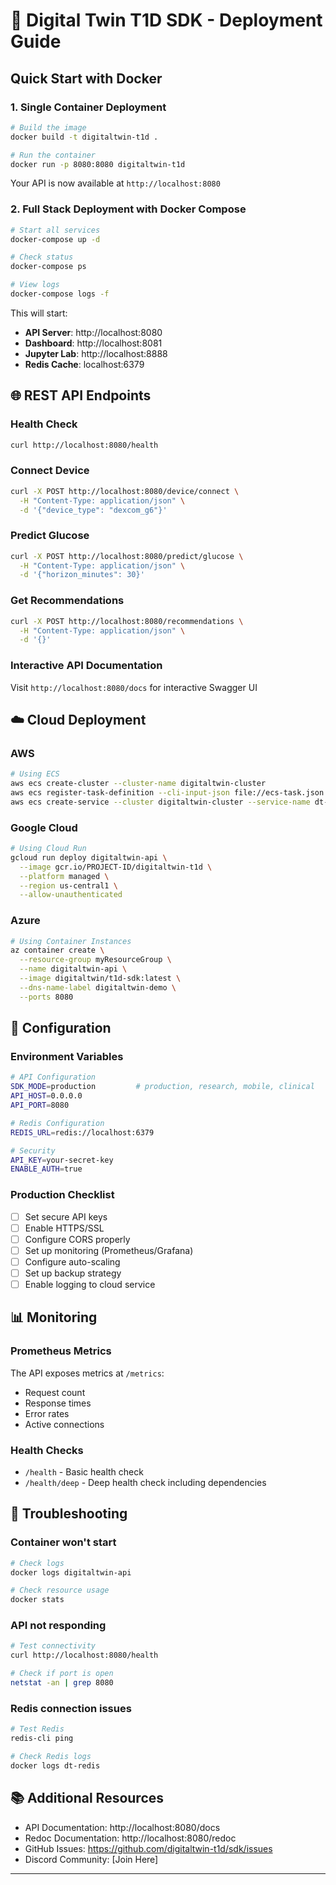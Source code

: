 # 🚀 Digital Twin T1D SDK - Deployment Guide

## Quick Start with Docker

### 1. Single Container Deployment

```bash
# Build the image
docker build -t digitaltwin-t1d .

# Run the container
docker run -p 8080:8080 digitaltwin-t1d
```

Your API is now available at `http://localhost:8080`

### 2. Full Stack Deployment with Docker Compose

```bash
# Start all services
docker-compose up -d

# Check status
docker-compose ps

# View logs
docker-compose logs -f
```

This will start:
- **API Server**: http://localhost:8080
- **Dashboard**: http://localhost:8081
- **Jupyter Lab**: http://localhost:8888
- **Redis Cache**: localhost:6379

## 🌐 REST API Endpoints

### Health Check
```bash
curl http://localhost:8080/health
```

### Connect Device
```bash
curl -X POST http://localhost:8080/device/connect \
  -H "Content-Type: application/json" \
  -d '{"device_type": "dexcom_g6"}'
```

### Predict Glucose
```bash
curl -X POST http://localhost:8080/predict/glucose \
  -H "Content-Type: application/json" \
  -d '{"horizon_minutes": 30}'
```

### Get Recommendations
```bash
curl -X POST http://localhost:8080/recommendations \
  -H "Content-Type: application/json" \
  -d '{}'
```

### Interactive API Documentation
Visit `http://localhost:8080/docs` for interactive Swagger UI

## ☁️ Cloud Deployment

### AWS
```bash
# Using ECS
aws ecs create-cluster --cluster-name digitaltwin-cluster
aws ecs register-task-definition --cli-input-json file://ecs-task.json
aws ecs create-service --cluster digitaltwin-cluster --service-name dt-api --task-definition digitaltwin-t1d:1
```

### Google Cloud
```bash
# Using Cloud Run
gcloud run deploy digitaltwin-api \
  --image gcr.io/PROJECT-ID/digitaltwin-t1d \
  --platform managed \
  --region us-central1 \
  --allow-unauthenticated
```

### Azure
```bash
# Using Container Instances
az container create \
  --resource-group myResourceGroup \
  --name digitaltwin-api \
  --image digitaltwin/t1d-sdk:latest \
  --dns-name-label digitaltwin-demo \
  --ports 8080
```

## 🔧 Configuration

### Environment Variables
```bash
# API Configuration
SDK_MODE=production         # production, research, mobile, clinical
API_HOST=0.0.0.0
API_PORT=8080

# Redis Configuration  
REDIS_URL=redis://localhost:6379

# Security
API_KEY=your-secret-key
ENABLE_AUTH=true
```

### Production Checklist
- [ ] Set secure API keys
- [ ] Enable HTTPS/SSL
- [ ] Configure CORS properly
- [ ] Set up monitoring (Prometheus/Grafana)
- [ ] Configure auto-scaling
- [ ] Set up backup strategy
- [ ] Enable logging to cloud service

## 📊 Monitoring

### Prometheus Metrics
The API exposes metrics at `/metrics`:
- Request count
- Response times
- Error rates
- Active connections

### Health Checks
- `/health` - Basic health check
- `/health/deep` - Deep health check including dependencies

## 🐛 Troubleshooting

### Container won't start
```bash
# Check logs
docker logs digitaltwin-api

# Check resource usage
docker stats
```

### API not responding
```bash
# Test connectivity
curl http://localhost:8080/health

# Check if port is open
netstat -an | grep 8080
```

### Redis connection issues
```bash
# Test Redis
redis-cli ping

# Check Redis logs
docker logs dt-redis
```

## 📚 Additional Resources

- API Documentation: http://localhost:8080/docs
- Redoc Documentation: http://localhost:8080/redoc
- GitHub Issues: https://github.com/digitaltwin-t1d/sdk/issues
- Discord Community: [Join Here]

---

